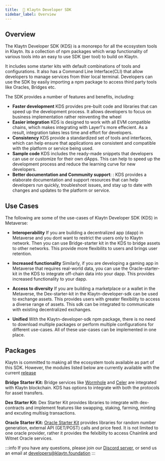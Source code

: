 ```yaml
---
title: 	🎪 Klaytn Developer SDK
sidebar_label: Overview
---
```


## Overview <a id="overview"></a>
The Klaytn Developer SDK (KDS) is a monorepo for all the ecosystem tools in Klaytn. Its a collection of npm packages which wrap functionality of various tools into an easy to use SDK (per tool) to build on Klaytn. 

It includes some starter kits with default combinations of tools and configurations. It also has a Command Line Interface(CLI) that allow developers to manage services from thier local terminal. Developers can use the SDK by easily importing a npm package to access third party tools like Oracles, Bridges etc.  

The SDK provides a number of features and benefits, including:

* **Faster development** KDS provides pre-built code and libraries that can speed up the development process. It allows developers to focus on business implementation rather reinventing the wheel
* **Easier integration** KDS is designed to work with all EVM compatible chains, which makes integrating with Layer1's more effecient. As a result, integration takes less time and effort for developers. 
* **Consistency** KDS provide a standardized set of tools and interfaces, which can help ensure that applications are consistent and compatible with the platform or service being used.
* **Sample code** KDS includes the ready-made snippets that developers can use or customize for their own dApps. This can help to speed up the development process and reduce the learning curve for new developers.
* **Better documentation and Community support**: : KDS provides a elaborate documentation and support resources that can help developers run quickly, troubleshoot issues, and stay up to date with changes and updates to the platform or service.

## Use Cases <a id="usecases"></a>
The following are some of the use-cases of Klaytn Developer SDK (KDS) in Metaverse: 

* **Interoperability** If you are building a decentralized app (dapp) in Metaverse and you dont want to restrict the users only to Klaytn network. Then you can use Bridge-starter kit in the KDS to bridge assets to other networks. This provide more flexibilits to users and brings user retention.

* **Increased functionality** Similarly, if you are developing a gaming app in Metaverse that requires real-world data, you can use the Oracle-starter-kit in the KDS to integrate off-chain data into your dapp. This provides increased functionality to your dapp. 

* **Access to diversity** If you are building a marketplace or a wallet in the Metaverse, the Dex-starter-kit in the Klaytn-developer-sdk can be used to exchange assets. This provides users with greater flexibility to access a diverse range of assets. This sdk can be integrated to communicate with existing decentralized exchanges.

* **Unified** With the Klaytn-developer-sdk npm package, there is no need to download multiple packages or perform multiple configurations for different use-cases. All of these use-cases can be implemented in one place.
## Packages <a id="Packages"></a>
Klaytn is committed to making all the ecosystem tools available as part of this SDK. However, the modules listed below are currently available with the current [release](https://github.com/klaytn/klaytn-developer-sdk/releases)

**Bridge Starter Kit:**
Bridge services like [Wormhole](./bridge-starter-kit/wormhole.md) and [Celer](./bridge-starter-kit/celer.md) are integrated with Klaytn blockchain. KDS has options to integrate with both the protocols for asset transfers. 

**Dex Starter Kit:** 
Dex Starter Kit provides libraries to integrate with dex-contracts and implement features like swapping, staking, farming, minting and excuting multisig transactions.

**Oracle Starter Kit:** 
[Oracle Starter Kit](./oracle-starter-kit.md) provides libraries for random number generation, external API (GET/POST) calls and price feed. It is not limited to one oracle provider, rather it provides the felxiblity to access Chainlink and Witnet Oracle services. 


:::info
If you have any questions, please join our [Discord server](https://discord.io/KlaytnOfficial), or send us an email at developers@klaytn.foundation
:::
